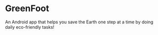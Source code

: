 GreenFoot
=========

An Android app that helps you save the Earth one step at a time by doing daily eco-friendly tasks! 
